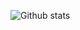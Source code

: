 ![Github stats](https://github-readme-stats.vercel.app/api?username=SSKirillSS&show_icons=true&theme=radical)
